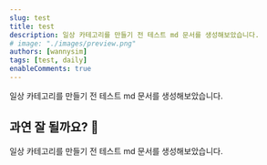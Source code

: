```yaml
---
slug: test
title: test
description: 일상 카테고리를 만들기 전 테스트 md 문서를 생성해보았습니다.
# image: "./images/preview.png"
authors: [wannysim]
tags: [test, daily]
enableComments: true
---
```


일상 카테고리를 만들기 전 테스트 md 문서를 생성해보았습니다.

<!-- truncate -->

## 과연 잘 될까요? 🤔

일상 카테고리를 만들기 전 테스트 md 문서를 생성해보았습니다.